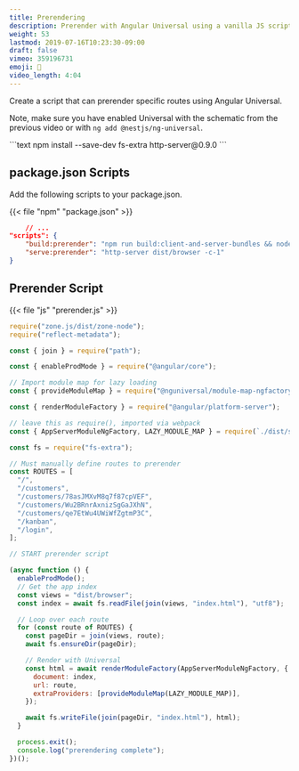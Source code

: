 ```yaml
---
title: Prerendering
description: Prerender with Angular Universal using a vanilla JS script
weight: 53
lastmod: 2019-07-16T10:23:30-09:00
draft: false
vimeo: 359196731
emoji: 📂
video_length: 4:04
---
```


Create a script that can prerender specific routes using Angular Universal.

Note, make sure you have enabled Universal with the schematic from the previous video or with `ng add @nestjs/ng-universal`.

<File name="command line">
  <Terminal />
</File>
```text
npm install --save-dev fs-extra http-server@0.9.0
```

## package.json Scripts

Add the following scripts to your package.json.

{{< file "npm" "package.json" >}}

```json
    // ...
"scripts": {
    "build:prerender": "npm run build:client-and-server-bundles && node prerender.js",
    "serve:prerender": "http-server dist/browser -c-1"
}
```

## Prerender Script

{{< file "js" "prerender.js" >}}

```js
require("zone.js/dist/zone-node");
require("reflect-metadata");

const { join } = require("path");

const { enableProdMode } = require("@angular/core");

// Import module map for lazy loading
const { provideModuleMap } = require("@nguniversal/module-map-ngfactory-loader");

const { renderModuleFactory } = require("@angular/platform-server");

// leave this as require(), imported via webpack
const { AppServerModuleNgFactory, LAZY_MODULE_MAP } = require(`./dist/server/main`);

const fs = require("fs-extra");

// Must manually define routes to prerender
const ROUTES = [
  "/",
  "/customers",
  "/customers/78asJMXvM8q7f87cpVEF",
  "/customers/Wu2BRnrAxnizSgGaJXhN",
  "/customers/qe7EtWu4UWiWfZgtmP3C",
  "/kanban",
  "/login",
];

// START prerender script

(async function () {
  enableProdMode();
  // Get the app index
  const views = "dist/browser";
  const index = await fs.readFile(join(views, "index.html"), "utf8");

  // Loop over each route
  for (const route of ROUTES) {
    const pageDir = join(views, route);
    await fs.ensureDir(pageDir);

    // Render with Universal
    const html = await renderModuleFactory(AppServerModuleNgFactory, {
      document: index,
      url: route,
      extraProviders: [provideModuleMap(LAZY_MODULE_MAP)],
    });

    await fs.writeFile(join(pageDir, "index.html"), html);
  }

  process.exit();
  console.log("prerendering complete");
})();
```
